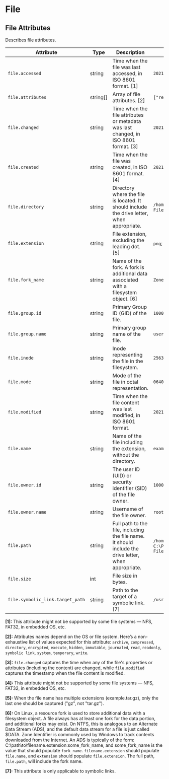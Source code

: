 <!--- Hugo front matter used to generate the website version of this page:
--->

<!-- NOTE: THIS FILE IS AUTOGENERATED. DO NOT EDIT BY HAND. -->
<!-- see templates/registry/markdown/attribute_namespace.md.j2 -->

# File

## File Attributes

Describes file attributes.

| Attribute                                                                     | Type     | Description                                                                                           | Examples                                                      | Stability                                                        |
| ----------------------------------------------------------------------------- | -------- | ----------------------------------------------------------------------------------------------------- | ------------------------------------------------------------- | ---------------------------------------------------------------- |
| <a id="`file.accessed`">`file.accessed`</a>                                   | string   | Time when the file was last accessed, in ISO 8601 format. [1]                                         | `2021-01-01T12:00:00Z`                                        | ![Experimental](https://img.shields.io/badge/-experimental-blue) |
| <a id="`file.attributes`">`file.attributes`</a>                               | string[] | Array of file attributes. [2]                                                                         | `["readonly", "hidden"]`                                      | ![Experimental](https://img.shields.io/badge/-experimental-blue) |
| <a id="`file.changed`">`file.changed`</a>                                     | string   | Time when the file attributes or metadata was last changed, in ISO 8601 format. [3]                   | `2021-01-01T12:00:00Z`                                        | ![Experimental](https://img.shields.io/badge/-experimental-blue) |
| <a id="`file.created`">`file.created`</a>                                     | string   | Time when the file was created, in ISO 8601 format. [4]                                               | `2021-01-01T12:00:00Z`                                        | ![Experimental](https://img.shields.io/badge/-experimental-blue) |
| <a id="`file.directory`">`file.directory`</a>                                 | string   | Directory where the file is located. It should include the drive letter, when appropriate.            | `/home/user`; `C:\Program Files\MyApp`                        | ![Experimental](https://img.shields.io/badge/-experimental-blue) |
| <a id="`file.extension`">`file.extension`</a>                                 | string   | File extension, excluding the leading dot. [5]                                                        | `png`; `gz`                                                   | ![Experimental](https://img.shields.io/badge/-experimental-blue) |
| <a id="`file.fork_name`">`file.fork_name`</a>                                 | string   | Name of the fork. A fork is additional data associated with a filesystem object. [6]                  | `Zone.Identifer`                                              | ![Experimental](https://img.shields.io/badge/-experimental-blue) |
| <a id="`file.group.id`">`file.group.id`</a>                                   | string   | Primary Group ID (GID) of the file.                                                                   | `1000`                                                        | ![Experimental](https://img.shields.io/badge/-experimental-blue) |
| <a id="`file.group.name`">`file.group.name`</a>                               | string   | Primary group name of the file.                                                                       | `users`                                                       | ![Experimental](https://img.shields.io/badge/-experimental-blue) |
| <a id="`file.inode`">`file.inode`</a>                                         | string   | Inode representing the file in the filesystem.                                                        | `256383`                                                      | ![Experimental](https://img.shields.io/badge/-experimental-blue) |
| <a id="`file.mode`">`file.mode`</a>                                           | string   | Mode of the file in octal representation.                                                             | `0640`                                                        | ![Experimental](https://img.shields.io/badge/-experimental-blue) |
| <a id="`file.modified`">`file.modified`</a>                                   | string   | Time when the file content was last modified, in ISO 8601 format.                                     | `2021-01-01T12:00:00Z`                                        | ![Experimental](https://img.shields.io/badge/-experimental-blue) |
| <a id="`file.name`">`file.name`</a>                                           | string   | Name of the file including the extension, without the directory.                                      | `example.png`                                                 | ![Experimental](https://img.shields.io/badge/-experimental-blue) |
| <a id="`file.owner.id`">`file.owner.id`</a>                                   | string   | The user ID (UID) or security identifier (SID) of the file owner.                                     | `1000`                                                        | ![Experimental](https://img.shields.io/badge/-experimental-blue) |
| <a id="`file.owner.name`">`file.owner.name`</a>                               | string   | Username of the file owner.                                                                           | `root`                                                        | ![Experimental](https://img.shields.io/badge/-experimental-blue) |
| <a id="`file.path`">`file.path`</a>                                           | string   | Full path to the file, including the file name. It should include the drive letter, when appropriate. | `/home/alice/example.png`; `C:\Program Files\MyApp\myapp.exe` | ![Experimental](https://img.shields.io/badge/-experimental-blue) |
| <a id="`file.size`">`file.size`</a>                                           | int      | File size in bytes.                                                                                   |                                                               | ![Experimental](https://img.shields.io/badge/-experimental-blue) |
| <a id="`file.symbolic_link.target_path`">`file.symbolic_link.target_path`</a> | string   | Path to the target of a symbolic link. [7]                                                            | `/usr/bin/python3`                                            | ![Experimental](https://img.shields.io/badge/-experimental-blue) |

**[1]:** This attribute might not be supported by some file systems — NFS, FAT32, in embedded OS, etc.

**[2]:** Attributes names depend on the OS or file system. Here’s a non-exhaustive list of values expected for this attribute: `archive`, `compressed`, `directory`, `encrypted`, `execute`, `hidden`, `immutable`, `journaled`, `read`, `readonly`, `symbolic link`, `system`, `temporary`, `write`.

**[3]:** `file.changed` captures the time when any of the file's properties or attributes (including the content) are changed, while `file.modified` captures the timestamp when the file content is modified.

**[4]:** This attribute might not be supported by some file systems — NFS, FAT32, in embedded OS, etc.

**[5]:** When the file name has multiple extensions (example.tar.gz), only the last one should be captured ("gz", not "tar.gz").

**[6]:** On Linux, a resource fork is used to store additional data with a filesystem object. A file always has at least one fork for the data portion, and additional forks may exist.
On NTFS, this is analogous to an Alternate Data Stream (ADS), and the default data stream for a file is just called $DATA. Zone.Identifier is commonly used by Windows to track contents downloaded from the Internet. An ADS is typically of the form: C:\path\to\filename.extension:some_fork_name, and some_fork_name is the value that should populate `fork_name`. `filename.extension` should populate `file.name`, and `extension` should populate `file.extension`. The full path, `file.path`, will include the fork name.

**[7]:** This attribute is only applicable to symbolic links.
